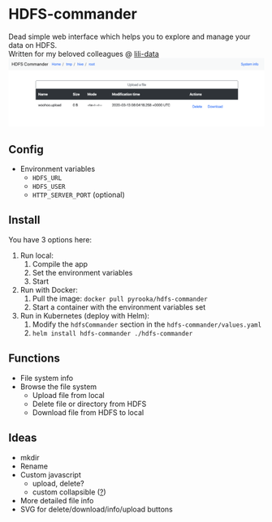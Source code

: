 # HDFS-commander
Dead simple web interface which helps you to explore and manage your data on HDFS.  
Written for my beloved colleagues @ [lili-data](https://github.com/lili-data/)  
![ui](docs/ui.png)

## Config
- Environment variables
  - `HDFS_URL`
  - `HDFS_USER`
  - `HTTP_SERVER_PORT` (optional)

## Install
You have 3 options here:
1. Run local:
   1. Compile the app
   2. Set the environment variables
   3. Start
2. Run with Docker:
   1. Pull the image: `docker pull pyrooka/hdfs-commander`
   2. Start a container with the environment variables set
3. Run in Kubernetes (deploy with Helm):
   1. Modify the `hdfsCommander` section in the `hdfs-commander/values.yaml`
   2. `helm install hdfs-commander ./hdfs-commander`

## Functions
- File system info
- Browse the file system
  - Upload file from local
  - Delete file or directory from HDFS
  - Download file from HDFS to local

## Ideas
- mkdir
- Rename
- Custom javascript
  - upload, delete?
  - custom collapsible ([?](https://www.w3schools.com/howto/howto_js_collapsible.asp))
- More detailed file info
- SVG for delete/download/info/upload buttons
